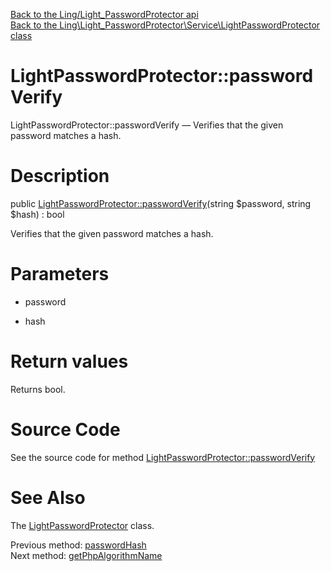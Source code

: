[Back to the Ling/Light_PasswordProtector api](https://github.com/lingtalfi/Light_PasswordProtector/blob/master/doc/api/Ling/Light_PasswordProtector.md)<br>
[Back to the Ling\Light_PasswordProtector\Service\LightPasswordProtector class](https://github.com/lingtalfi/Light_PasswordProtector/blob/master/doc/api/Ling/Light_PasswordProtector/Service/LightPasswordProtector.md)


LightPasswordProtector::passwordVerify
================



LightPasswordProtector::passwordVerify — Verifies that the given password matches a hash.




Description
================


public [LightPasswordProtector::passwordVerify](https://github.com/lingtalfi/Light_PasswordProtector/blob/master/doc/api/Ling/Light_PasswordProtector/Service/LightPasswordProtector/passwordVerify.md)(string $password, string $hash) : bool




Verifies that the given password matches a hash.




Parameters
================


- password

    

- hash

    


Return values
================

Returns bool.








Source Code
===========
See the source code for method [LightPasswordProtector::passwordVerify](https://github.com/lingtalfi/Light_PasswordProtector/blob/master/Service/LightPasswordProtector.php#L102-L105)


See Also
================

The [LightPasswordProtector](https://github.com/lingtalfi/Light_PasswordProtector/blob/master/doc/api/Ling/Light_PasswordProtector/Service/LightPasswordProtector.md) class.

Previous method: [passwordHash](https://github.com/lingtalfi/Light_PasswordProtector/blob/master/doc/api/Ling/Light_PasswordProtector/Service/LightPasswordProtector/passwordHash.md)<br>Next method: [getPhpAlgorithmName](https://github.com/lingtalfi/Light_PasswordProtector/blob/master/doc/api/Ling/Light_PasswordProtector/Service/LightPasswordProtector/getPhpAlgorithmName.md)<br>

